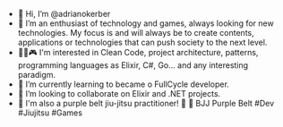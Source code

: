 - 👋 Hi, I’m @adrianokerber
- 👀 I’m an enthusiast of technology and games, always looking for new technologies. My focus is and will always be to create contents, applications or technologies that can push society to the next level.
- 👨‍💻🎮 I'm interested in Clean Code, project architecture, patterns, programming languages as Elixir, C#, Go... and any interesting paradigm.
- 🌱 I’m currently learning to became o FullCycle developer.
- 💞️ I’m looking to collaborate on Elixir and .NET projects.
- 🥋 I'm also a purple belt jiu-jitsu practitioner! 💜
💜 BJJ Purple Belt
#Dev #Jiujitsu #Games

<!---
adrianokerber/adrianokerber is a ✨ special ✨ repository because its `README.md` (this file) appears on your GitHub profile.
You can click the Preview link to take a look at your changes.
--->
